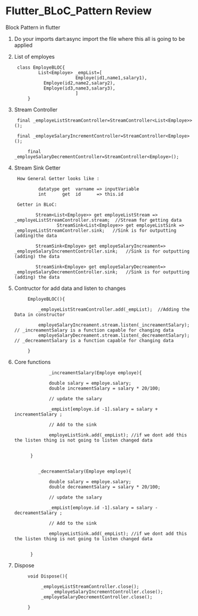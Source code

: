 # Flutter_BLoC_Pattern Review

Block Pattern in flutter


1. Do your imports 
		dart:async
		import the file where this all is going to be applied

2. List of employes
		
		class EmployeBLOC{
			    List<Employe> _empList=[
                              Employe(id1,name1,salary1),
			      Employe(id2,name2,salary2),
		  	      Employe(id3,name3,salary3),
                              ]
			}


3. Stream Controller

		final _employeListStreamController=StreamController<List<Employe>>();

		final _employeSalaryIncrementController=StreamController<Employe>(); 

         	final _employeSalaryDecrementController=StreamController<Employe>();


4. Stream Sink Getter

		How General Getter looks like :

				datatype get  varname => inputVariable
				int      get  id      => this.id
                
		Getter in BLoC:

		       Stream<List<Employe>> get employeListStream => _employeListStreamController.stream;  //Stream for getting data
                       StreamSink<List<Employe>> get employeListSink => _employeListStreamController.sink;   //Sink is for outputting (adding)the data

		       StreamSink<Employe> get employeSalaryIncreament=> _employeSalaryIncrementController.sink;   //Sink is for outputting (adding) the data
			
		       StreamSink<Employe> get employeSalaryDecreament=> _employeSalaryDecrementController.sink;   //Sink is for outputting (adding) the data


5. Contructor for add data and listen to changes 

			EmployeBLOC(){
				
				_employeListStreamController.add(_empList);  //Adding the Data in constructor	

				employeSalaryIncreament.stream.listen(_increamentSalary);   // _increamentSalary is a function capable for changing data
				employeSalaryDecreament.stream.listen(_decreamentSalary);   // _decreamentSalary is a function capable for changing data			
	
			}


6. Core functions

                    _increamentSalary(Employe employe){
				
					double salary = employe.salary;
					double increamentSalary = salary * 20/100;

					// update the salary	
					
					_empList[employe.id -1].salary = salary + increamentSalary ;

					// Add to the sink 

					employeListSink.add(_empList); //if we dont add this the listen thing is not going to listen changed data
									

		     }


        	    _decreamentSalary(Employe employe){
				
					double salary = employe.salary;
					double decreamentSalary = salary * 20/100;

					// update the salary	
					
					_empList[employe.id -1].salary = salary - decreamentSalary ;

					// Add to the sink 

					employeListSink.add(_empList); //if we dont add this the listen thing is not going to listen changed data
			

		     }

7. Dispose



			void Dispose(){
					
				 _employeListStreamController.close();
 			         _employeSalaryIncrementController.close(); 
 				 _employeSalaryDecrementController.close();	
			
			}
